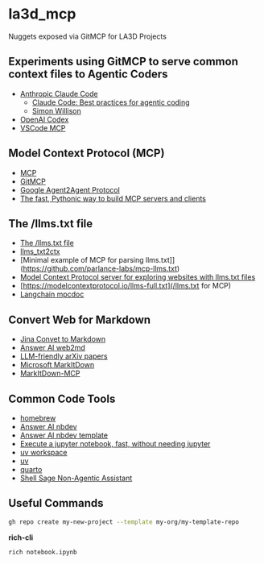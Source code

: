 # la3d_mcp
Nuggets exposed via GitMCP for LA3D Projects


## Experiments using GitMCP to serve common context files to Agentic Coders
- [Anthropic Claude Code](https://www.anthropic.com/solutions/coding)
  - [Claude Code: Best practices for agentic coding](https://www.anthropic.com/engineering/claude-code-best-practices)
  - [Simon Willison](https://simonwillison.net/2025/Apr/19/claude-code-best-practices/)
- [OpenAI Codex](https://github.com/openai/codex)
- [VSCode MCP](https://code.visualstudio.com/docs/copilot/chat/mcp-server)

## Model Context Protocol (MCP)
- [MCP](https://modelcontextprotocol.io/introduction)
- [GitMCP](https://gitmcp.io/)
- [Google Agent2Agent Protocol](https://google.github.io/A2A/#/)
- [The fast, Pythonic way to build MCP servers and clients](https://github.com/jlowin/fastmcp)

## The /llms.txt file
- [The /llms.txt file](https://llmstxt.org/)
- [llms_txt2ctx](https://llmstxt.org/intro.html#cli)
- [Minimal example of MCP for parsing llms.txt]](https://github.com/parlance-labs/mcp-llms.txt)
- [Model Context Protocol server for exploring websites with llms.txt files](https://github.com/thedaviddias/mcp-llms-txt-explorer)
- [https://modelcontextprotocol.io/llms-full.txt](/llms.txt for MCP)
- [Langchain mpcdoc](https://github.com/langchain-ai/mcpdoc)


## Convert Web for Markdown
- [Jina Convet to Markdown](https://r.jina.ai/)
- [Answer AI web2md](https://web2md.answer.ai/)
- [LLM-friendly arXiv papers](https://www.arxiv-txt.org/)
- [Microsoft MarkItDown](https://github.com/microsoft/markitdown)
- [MarkItDown-MCP](https://github.com/microsoft/markitdown/tree/main/packages/markitdown-mcp)

## Common Code Tools
- [homebrew](https://brew.sh/)
- [Answer AI nbdev](https://github.com/AnswerDotAI/nbdev)
- [Answer AI nbdev template](https://github.com/AnswerDotAI/nbdev-template)
- [Execute a jupyter notebook, fast, without needing jupyter](https://github.com/AnswerDotAI/execnb)
- [uv workspace](https://github.com/AnswerDotAI/uvws)
- [uv](https://github.com/astral-sh/uv)
- [quarto](https://quarto.org/)
- [Shell Sage Non-Agentic Assistant](https://github.com/AnswerDotAI/shell_sage)

## Useful Commands
```sh
gh repo create my-new-project --template my-org/my-template-repo
```

**rich-cli**
```sh
rich notebook.ipynb
```